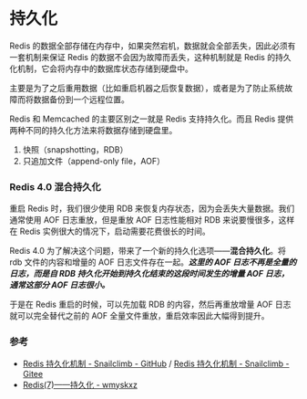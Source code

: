 # 持久化

Redis 的数据全部存储在内存中，如果突然宕机，数据就会全部丢失，因此必须有一套机制来保证 Redis 的数据不会因为故障而丢失，这种机制就是 Redis 的持久化机制，它会将内存中的数据库状态存储到硬盘中。

主要是为了之后重用数据（比如重启机器之后恢复数据），或者是为了防止系统故障而将数据备份到一个远程位置。

Redis 和 Memcached 的主要区别之一就是 Redis 支持持久化。而且 Redis 提供两种不同的持久化方法来将数据存储到硬盘里。
1. 快照（snapshotting，RDB）
2. 只追加文件（append-only file，AOF）


### Redis 4.0 混合持久化

重启 Redis 时，我们很少使用 RDB 来恢复内存状态，因为会丢失大量数据。我们通常使用 AOF 日志重放，但是重放 AOF 日志性能相对 RDB 来说要慢很多，这样在 Redis 实例很大的情况下，启动需要花费很长的时间。

Redis 4.0 为了解决这个问题，带来了一个新的持久化选项——**混合持久化**。将 rdb 文件的内容和增量的 AOF 日志文件存在一起。***这里的 AOF 日志不再是全量的日志，而是自 RDB 持久化开始到持久化结束的这段时间发生的增量 AOF 日志，通常这部分 AOF 日志很小。***

于是在 Redis 重启的时候，可以先加载 RDB 的内容，然后再重放增量 AOF 日志就可以完全替代之前的 AOF 全量文件重放，重启效率因此大幅得到提升。


### 参考
- [Redis 持久化机制 - Snailclimb - GitHub](https://github.com/Snailclimb/JavaGuide/blob/master/docs/database/Redis/redis-all.md) / [Redis 持久化机制 - Snailclimb - Gitee](https://gitee.com/SnailClimb/JavaGuide/blob/master/docs/database/Redis/redis-all.md)
- [Redis(7)——持久化 - wmyskxz](https://www.wmyskxz.com/2020/03/13/redis-7-chi-jiu-hua-yi-wen-liao-jie/)